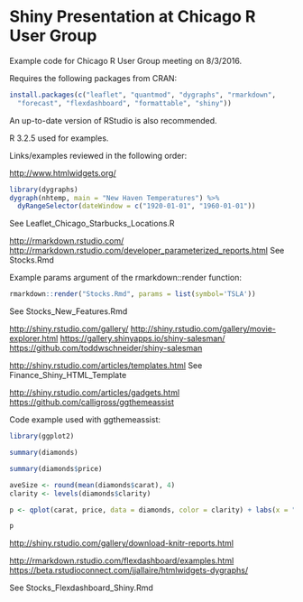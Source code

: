 # Shiny Presentation at Chicago R User Group

Example code for Chicago R User Group meeting on 8/3/2016.

Requires the following packages from CRAN:

```r
install.packages(c("leaflet", "quantmod", "dygraphs", "rmarkdown",
  "forecast", "flexdashboard", "formattable", "shiny"))
``` 

An up-to-date version of RStudio is also recommended.

R 3.2.5 used for examples.

Links/examples reviewed in the following order:

http://www.htmlwidgets.org/

```r
library(dygraphs)
dygraph(nhtemp, main = "New Haven Temperatures") %>% 
  dyRangeSelector(dateWindow = c("1920-01-01", "1960-01-01"))
```

See Leaflet_Chicago_Starbucks_Locations.R

http://rmarkdown.rstudio.com/
http://rmarkdown.rstudio.com/developer_parameterized_reports.html
See Stocks.Rmd

Example params argument of the rmarkdown::render function:

```r
rmarkdown::render("Stocks.Rmd", params = list(symbol='TSLA'))
```
See Stocks_New_Features.Rmd

http://shiny.rstudio.com/gallery/
http://shiny.rstudio.com/gallery/movie-explorer.html
https://gallery.shinyapps.io/shiny-salesman/
https://github.com/toddwschneider/shiny-salesman

http://shiny.rstudio.com/articles/templates.html
See Finance_Shiny_HTML_Template

http://shiny.rstudio.com/articles/gadgets.html
https://github.com/calligross/ggthemeassist

Code example used with ggthemeassist:

```r
library(ggplot2)

summary(diamonds)

summary(diamonds$price)

aveSize <- round(mean(diamonds$carat), 4)
clarity <- levels(diamonds$clarity)

p <- qplot(carat, price, data = diamonds, color = clarity) + labs(x = "Carat", y = "Price") + labs(title = "Diamond Pricing")

p
```

http://shiny.rstudio.com/gallery/download-knitr-reports.html

http://rmarkdown.rstudio.com/flexdashboard/examples.html
https://beta.rstudioconnect.com/jjallaire/htmlwidgets-dygraphs/

See Stocks_Flexdashboard_Shiny.Rmd
